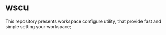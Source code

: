 # wscu
This repository presents workspace configure utility, that provide fast and simple setting your workspace;
